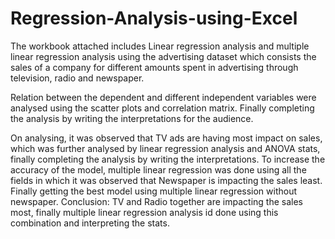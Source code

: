 # Regression-Analysis-using-Excel
The workbook attached includes Linear regression analysis and multiple linear regression analysis using the advertising dataset which consists the sales of a company for different amounts spent in advertising through television, radio and newspaper.

Relation between the dependent and different independent variables were analysed using the scatter plots and correlation matrix. Finally completing the analysis by writing the interpretations for the audience.

On analysing, it was observed that TV ads are having most impact on sales, which was further analysed by linear regression analysis and ANOVA stats, finally completing the analysis by writing the interpretations.
To increase the accuracy of the model, multiple linear regression was done using all the fields in which it was observed that Newspaper is impacting the sales least.
Finally getting the best model using multiple linear regression without newspaper. 
Conclusion: TV and Radio together are impacting the sales most, finally multiple linear regression analysis id done using this combination and interpreting the stats.



